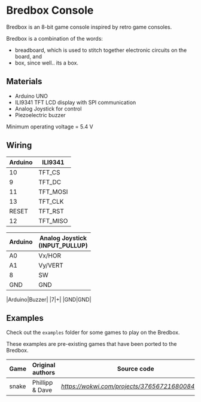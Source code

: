 # Bredbox Console

Bredbox is an 8-bit game console inspired by retro game consoles.

Bredbox is a combination of the words:

- breadboard, which is used to stitch together electronic circuits on the board, and
- box, since well.. its a box.

## Materials

- Arduino UNO
- ILI9341 TFT LCD display with SPI communication
- Analog Joystick for control
- Piezoelectric buzzer

Minimum operating voltage = 5.4 V

## Wiring

|Arduino|ILI9341|
|-|-|
|10|TFT_CS|
|9|TFT_DC|
|11|TFT_MOSI|
|13|TFT_CLK|
|RESET|TFT_RST|
|12|TFT_MISO|

|Arduino|Analog Joystick<br>(INPUT_PULLUP)|
|-|-|
|A0|Vx/HOR|
|A1|Vy/VERT|
|8|SW|
|GND|GND|

|Arduino|Buzzer|
|7|+|
|GND|GND|

## Examples

Check out the `examples` folder for some games to play on the Bredbox.

These examples are pre-existing games that have been ported to the Bredbox.

|Game|Original authors|Source code|
|-|-|-|
|snake|Phillipp & Dave|_<https://wokwi.com/projects/376567216800840705>_|
